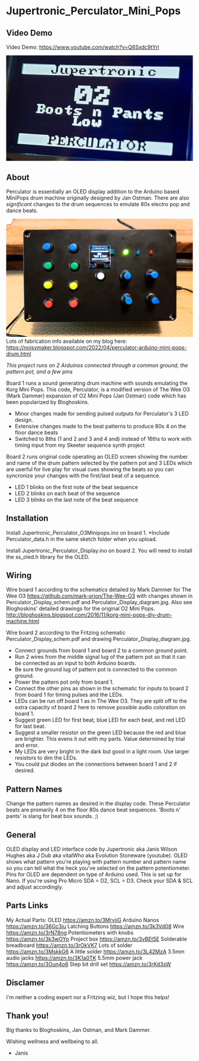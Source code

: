 # Jupertronic_Perculator_Mini_Pops
## Video Demo
Video Demo: https://www.youtube.com/watch?v=Q6Sxdc9tYrI

![Display](https://github.com/JuperTronic/Jupertronic_Perculator_Mini_Pops/blob/main/Perculator%20OLED%20Screen3.jpg)

## About
Perculator is essentially an OLED display addition to the Arduino based MiniPops drum machine originally designed by Jan Ostman. 
There are also _significant_ changes to the drum sequences to emulate 80s electro pop and dance beats.

![Perculator](https://github.com/JuperTronic/Jupertronic_Perculator_Mini_Pops/blob/main/Perculator.gif)
Lots of fabrication info available on my blog here: https://noisymaker.blogspot.com/2022/04/perculator-arduino-mini-pops-drum.html

*This project runs on 2 Arduinos connected through a common ground, the pattern pot, and a few pins*

Board 1 runs a sound generating drum machine with sounds emulating the Korg Mini Pops. This code, Perculator, is a modified version of The Wee O3 (Mark Dammer) expansion of O2 Mini Pops (Jan Ostman) code which has been popularized by Bloghoskins.
  - Minor changes made for sending pulsed outputs for Perculator's 3 LED design.
  - Extensive changes made to the beat patterns to produce 80s 4 on the floor dance beats
  - Switched to 8ths (1 and 2 and 3 and 4 and) instead of 16ths to work with timing input from my Skeeter sequence synth project

Board 2 runs original code operating an OLED screen showing the number and name of the drum pattern selected by the pattern pot and 3 LEDs which are userful for live play for visual cues showing the beats so you can syncronize your changes with the first/last beat of a sequence.
  - LED 1 blinks on the first note of the beat sequence
  - LED 2 blinks on each beat of the sequence
  - LED 3 blinks on the last note of the beat sequence

## Installation
Install Jupertronic_Perculator_O3Minipops.ino on board 1. *Include Perculator_data.h in the same sketch folder when you upload.

Install Jupertronic_Perculator_Display.ino on board 2. You will need to install the ss_oled.h library for the OLED.


## Wiring
Wire board 1 according to the schematics detailed by Mark Dammer for The Wee O3 https://github.com/mark-orion/The-Wee-O3 with changes shown in Perculator_Display_schem.pdf and Perculator_Display_diagram.jpg.
Also see Bloghoskins' detailed drawings for the original O2 Mini Pops. http://bloghoskins.blogspot.com/2016/11/korg-mini-pops-diy-drum-machine.html

Wire board 2 according to the Fritzing schematic Perculator_Display_schem.pdf and drawing Perculator_Display_diagram.jpg.
  - Connect grounds from board 1 and board 2 to a common ground point.
  - Run 2 wires from the middle signal lug of the pattern pot so that it can be connected as an input to both Arduino boards. 
  - Be sure the ground lug of pattern pot is connected to the common ground. 
  - Power the pattern pot only from board 1. 
  - Connect the other pins as shown in the schematic for inputs to board 2 from board 1 for timing pulses and the LEDs.
  - LEDs can be run off board 1 as in The Wee O3. They are split off to the extra capacity of board 2 here to remove possible audio coloration on board 1.
  - Suggest green LED for first beat, blue LED for each beat, and red LED for last beat. 
  - Suggest a smaller resistor on the green LED because the red and blue are brighter. This evens it out with my parts. Value determined by trial and error. 
  - My LEDs are very bright in the dark but good in a light room. Use larger resistors to dim the LEDs.
  - You could put diodes on the connections between board 1 and 2 if desired.

## Pattern Names
Change the pattern names as desired in the display code. These Perculator beats are promarily 4 on the floor 80s dance beat sequences. 'Boots n' pants' is slang for beat box sounds. ;) 

## General

OLED display and LED interface code by Jupertronic aka Janis Wilson Hughes aka J Dub aka vitalWho aka Evolution Stoneware (youtube).
OLED shows what pattern you're playing with pattern number and pattern name so you can tell what the heck you've selected on the pattern potentiometer.
Pins for OLED are dependent on type of Arduino used. This is set up for Nano. If you're using Pro Micro SDA = D2, SCL = D3. Check your SDA & SCL and adjust accordingly.

## Parts Links
My Actual Parts:
OLED https://amzn.to/3MrvjiG
Arduino Nanos https://amzn.to/36Gc3iu
Latching Buttons https://amzn.to/3k3Vd08
Wire https://amzn.to/3rN78ng
Potentiometers with knobs https://amzn.to/3k3wOYp
Project box https://amzn.to/3vBEt5E
Solderable breadboard https://amzn.to/3rOkVK7
Lots of solder https://amzn.to/3MskkG6
A little solder https://amzn.to/3L42MzA
3.5mm audio jacks https://amzn.to/3K1a0TK
5.5mm power jack https://amzn.to/3Oun4o6
Step bit drill set https://amzn.to/3rKd3sW

## Disclamer
I'm neither a coding expert nor a Fritzing wiz, but I hope this helps!

## Thank you!
Big thanks to Bloghoskins, Jan Ostman, and Mark Dammer.

Wishing wellness and wellbeing to all.
- Janis
